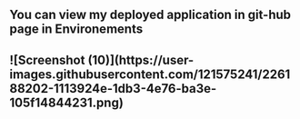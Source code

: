 <h2> You can view my deployed application in git-hub page in Environements <h2>
![Screenshot (10)](https://user-images.githubusercontent.com/121575241/226188202-1113924e-1db3-4e76-ba3e-105f14844231.png)
